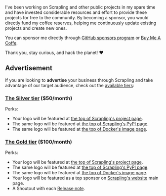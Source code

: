 I've been working on Scrapling and other public projects in my spare time and have invested considerable resources and effort to provide these projects for free to the community. By becoming a sponsor, you would directly fund my coffee reserves, helping me continuously update existing projects and create new ones.

You can sponsor me directly through [GitHub sponsors program](https://github.com/sponsors/D4Vinci) or [Buy Me A Coffe](https://buymeacoffee.com/d4vinci).

Thank you, stay curious, and hack the planet! ❤️

## Advertisement
If you are looking to **advertise** your business through Scrapling and take advantage of our target audience, check out the [available tiers](https://github.com/sponsors/D4Vinci):

### [The Silver tier](https://github.com/sponsors/D4Vinci/sponsorships?tier_id=435496) ($50/month)
Perks:

- Your logo will be featured at [the top of Scrapling's project page](https://github.com/D4Vinci/Scrapling?tab=readme-ov-file#sponsors).
- The same logo will be featured at [the top of Scrapling's PyPI page](https://pypi.org/project/scrapling/).
- The same logo will be featured at [the top of Docker's image page](https://hub.docker.com/r/pyd4vinci/scrapling).

### [The Gold tier](https://github.com/sponsors/D4Vinci/sponsorships?tier_id=435495) ($100/month)
Perks:

- Your logo will be featured at [the top of Scrapling's project page](https://github.com/D4Vinci/Scrapling?tab=readme-ov-file#sponsors).
- The same logo will be featured at [the top of Scrapling's PyPI page](https://pypi.org/project/scrapling/).
- The same logo will be featured at [the top of Docker's image page](https://hub.docker.com/r/pyd4vinci/scrapling).
- Your logo will be featured as a top sponsor on [Scrapling's website](https://scrapling.readthedocs.io/en/latest/) main page.
- A Shoutout with each [Release note](https://github.com/D4Vinci/Scrapling/release).

